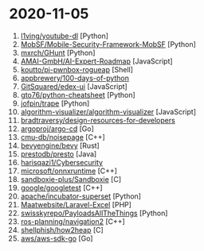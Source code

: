 # 2020-11-05

1. [l1ving/youtube-dl](https://github.com/l1ving/youtube-dl "A fork of youtube-dl, for archival purposes.") [Python]
2. [MobSF/Mobile-Security-Framework-MobSF](https://github.com/MobSF/Mobile-Security-Framework-MobSF "Mobile Security Framework (MobSF) is an automated, all-in-one mobile application (Android/iOS/Windows) pen-testing, malware analysis and security assessment framework capable of performing static and dynamic analysis.") [Python]
3. [mxrch/GHunt](https://github.com/mxrch/GHunt "🕵️‍♂️ Investigate Google Accounts with emails.") [Python]
4. [AMAI-GmbH/AI-Expert-Roadmap](https://github.com/AMAI-GmbH/AI-Expert-Roadmap "Roadmap to becoming an Artificial Intelligence Expert in 2020") [JavaScript]
5. [koutto/pi-pwnbox-rogueap](https://github.com/koutto/pi-pwnbox-rogueap "Homemade Pwnbox 🚀 / Rogue AP 📡 based on Raspberry Pi — WiFi Hacking Cheatsheets + MindMap 💡") [Shell]
6. [appbrewery/100-days-of-python](https://github.com/appbrewery/100-days-of-python "100 Days of Code in Python") 
7. [GitSquared/edex-ui](https://github.com/GitSquared/edex-ui "A cross-platform, customizable science fiction terminal emulator with advanced monitoring & touchscreen support.") [JavaScript]
8. [gto76/python-cheatsheet](https://github.com/gto76/python-cheatsheet "Comprehensive Python Cheatsheet") [Python]
9. [jofpin/trape](https://github.com/jofpin/trape "People tracker on the Internet: OSINT analysis and research tool by Jose Pino") [Python]
10. [algorithm-visualizer/algorithm-visualizer](https://github.com/algorithm-visualizer/algorithm-visualizer "🎆Interactive Online Platform that Visualizes Algorithms from Code") [JavaScript]
11. [bradtraversy/design-resources-for-developers](https://github.com/bradtraversy/design-resources-for-developers "Curated list of design and UI resources from stock photos, web templates, CSS frameworks, UI libraries, tools and much more") 
12. [argoproj/argo-cd](https://github.com/argoproj/argo-cd "Declarative continuous deployment for Kubernetes.") [Go]
13. [cmu-db/noisepage](https://github.com/cmu-db/noisepage "Self-Driving Database Management System from Carnegie Mellon University") [C++]
14. [bevyengine/bevy](https://github.com/bevyengine/bevy "A refreshingly simple data-driven game engine built in Rust") [Rust]
15. [prestodb/presto](https://github.com/prestodb/presto "The official home of the Presto distributed SQL query engine for big data") [Java]
16. [harisqazi1/Cybersecurity](https://github.com/harisqazi1/Cybersecurity "This is meant to assist people looking for entry level Cybersecurity jobs, as well as study up on skills that they can put on their resume.") 
17. [microsoft/onnxruntime](https://github.com/microsoft/onnxruntime "ONNX Runtime: cross-platform, high performance ML inferencing and training accelerator") [C++]
18. [sandboxie-plus/Sandboxie](https://github.com/sandboxie-plus/Sandboxie "Sandboxie - Open Source") [C]
19. [google/googletest](https://github.com/google/googletest "Googletest - Google Testing and Mocking Framework") [C++]
20. [apache/incubator-superset](https://github.com/apache/incubator-superset "Apache Superset is a Data Visualization and Data Exploration Platform") [Python]
21. [Maatwebsite/Laravel-Excel](https://github.com/Maatwebsite/Laravel-Excel "🚀 Supercharged Excel exports and imports in Laravel") [PHP]
22. [swisskyrepo/PayloadsAllTheThings](https://github.com/swisskyrepo/PayloadsAllTheThings "A list of useful payloads and bypass for Web Application Security and Pentest/CTF") [Python]
23. [ros-planning/navigation2](https://github.com/ros-planning/navigation2 "ROS2 Navigation") [C++]
24. [shellphish/how2heap](https://github.com/shellphish/how2heap "A repository for learning various heap exploitation techniques.") [C]
25. [aws/aws-sdk-go](https://github.com/aws/aws-sdk-go "AWS SDK for the Go programming language.") [Go]
